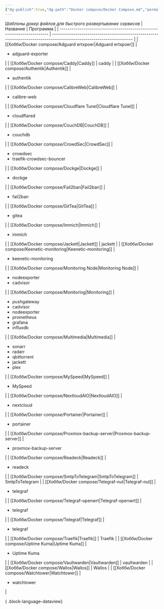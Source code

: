 ```yaml
---
{"dg-publish":true,"dg-path":"Docker compose/Docker Compose.md","permalink":"/docker-compose/docker-compose/","created":"2024-07-04 00:42","updated":"2024-09-17T12:39:44+03:00"}
---
```



*Шаблоны докер файлов для быстрого развертывание сервисов*
| Название                                                                 | Программа                                                                                                               |
| ------------------------------------------------------------------------ | ----------------------------------------------------------------------------------------------------------------------- |
| [[Хобби/Docker compose/Adguard ertxpoer\|Adguard ertxpoer]]           | <ul><li>adguard-exporter</li></ul>                                                                                      |
| [[Хобби/Docker compose/Caddy\|Caddy]]                                 | caddy                                                                                                                   |
| [[Хобби/Docker compose/Authentik\|Authentik]]                         | <ul><li>authentik</li></ul>                                                                                             |
| [[Хобби/Docker compose/CalibreWeb\|CalibreWeb]]                       | <ul><li>calibre-web</li></ul>                                                                                           |
| [[Хобби/Docker compose/Cloudflare Tunel\|Cloudflare Tunel]]           | <ul><li>cloudflared</li></ul>                                                                                           |
| [[Хобби/Docker compose/CouchDB\|CouchDB]]                             | <ul><li>couchdb</li></ul>                                                                                               |
| [[Хобби/Docker compose/CrowdSec\|CrowdSec]]                           | <ul><li>crowdsec</li><li>traefik-crowdsec-bouncer</li></ul>                                                             |
| [[Хобби/Docker compose/Dockge\|Dockge]]                               | <ul><li>dockge</li></ul>                                                                                                |
| [[Хобби/Docker compose/Fail2ban\|Fail2ban]]                           | <ul><li>fail2ban</li></ul>                                                                                              |
| [[Хобби/Docker compose/GitTea\|GitTea]]                               | <ul><li>gitea</li></ul>                                                                                                 |
| [[Хобби/Docker compose/Immich\|Immich]]                               | <ul><li>immich</li></ul>                                                                                                |
| [[Хобби/Docker compose/Jackett\|Jackett]]                             | jackett                                                                                                                 |
| [[Хобби/Docker compose/Keenetic-monitoring\|Keenetic-monitoring]]     | <ul><li>keenetic-monitoring</li></ul>                                                                                   |
| [[Хобби/Docker compose/Monitoring Node\|Monitoring Node]]             | <ul><li>nodeexporter</li><li>cadvisor</li></ul>                                                                         |
| [[Хобби/Docker compose/Monitoring\|Monitoring]]                       | <ul><li>pushgateway</li><li>cadvisor</li><li>nodeexporter</li><li>prometheus</li><li>grafana</li><li>influxdb</li></ul> |
| [[Хобби/Docker compose/Multimedia\|Multimedia]]                       | <ul><li>sonarr</li><li>radarr</li><li>qbittorrent</li><li>jackett</li><li>plex</li></ul>                                |
| [[Хобби/Docker compose/MySpeed\|MySpeed]]                             | <ul><li>MySpeed</li></ul>                                                                                               |
| [[Хобби/Docker compose/NextloudAIO\|NextloudAIO]]                     | <ul><li>nextcloud</li></ul>                                                                                             |
| [[Хобби/Docker compose/Portainer\|Portainer]]                         | <ul><li>portainer</li></ul>                                                                                             |
| [[Хобби/Docker compose/Proxmox-backup-server\|Proxmox-backup-server]] | <ul><li>proxmox-backup-server</li></ul>                                                                                 |
| [[Хобби/Docker compose/Readeck\|Readeck]]                             | <ul><li>readeck</li></ul>                                                                                               |
| [[Хобби/Docker compose/SmtpToTelegram\|SmtpToTelegram]]               | SmtpToTelegram                                                                                                          |
| [[Хобби/Docker compose/Telegraf-nut\|Telegraf-nut]]                   | <ul><li>telegraf</li></ul>                                                                                              |
| [[Хобби/Docker compose/Telegraf-openwrt\|Telegraf-openwrt]]           | <ul><li>telegraf</li></ul>                                                                                              |
| [[Хобби/Docker compose/Telegraf\|Telegraf]]                           | <ul><li>telegraf</li></ul>                                                                                              |
| [[Хобби/Docker compose/Traefik\|Traefik]]                             | Traefik                                                                                                                 |
| [[Хобби/Docker compose/Uptime Kuma\|Uptime Kuma]]                     | <ul><li>Uptime Kuma</li></ul>                                                                                           |
| [[Хобби/Docker compose/Vaultwarden\|Vaultwarden]]                     | vaultwarden                                                                                                             |
| [[Хобби/Docker compose/Wallos\|Wallos]]                               | Wallos                                                                                                                  |
| [[Хобби/Docker compose/Watchtower\|Watchtower]]                       | <ul><li>watchtower</li></ul>                                                                                            |

{ .block-language-dataview}
